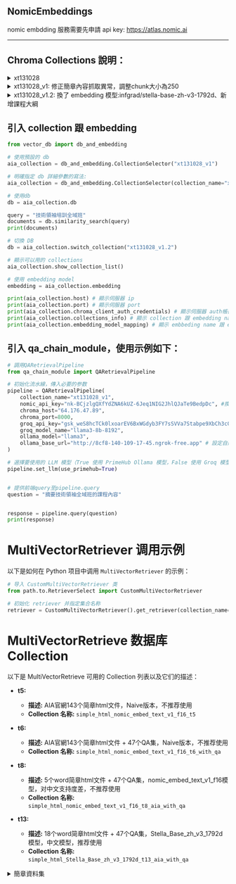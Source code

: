 ## NomicEmbeddings
nomic embdding 服務需要先申請 api key: https://atlas.nomic.ai

___


## Chroma Collections 說明：

<details>
<summary>xt131028 </summary>

**source 分類**：  
1. QA_課前.csv  
1. 最新開課.csv  
1. 簡章  
1. QA_課後.csv  
1. QA_課中.csv 

**已經納入的簡章**:  
1. 大型語言模型實作初階班 (第三期) 招生簡章  
1. AIGC 實戰工作坊：ChatGPT X 智慧工作新世紀  
1. 大型語言模型實作初階班 (LLM-A) 招生簡章  
1. 技術領袖培訓全域班第五期招生簡章  
1. ✨⚙️ 台北總校第十七期產業 AI 專班 (智慧製造) 招生簡章 ⚙️ ✨  
1. 大型語言模型實作進階班 (第二期) 招生簡章  
1. 技術領袖培訓全域班第三期招生簡章  
1. 台北總校第十八期經理人研修班招生簡章  
1. 台北總校第十九期經理人週末研修班招生簡章  
1. 大型語言模型實作初階班 (第四期) 招生簡章  
1. ✨⚙️台中分校第十二期產業 AI 專班（智慧製造）招生簡章 ⚙️ ✨  
1. 台北總校第二十期經理人週末研修班招生簡章  
1. 大型語言模型實作進階班 (第四期) 招生簡章  
1. 大型語言模型實作進階班 (LLM-B) 招生簡章  
1. 技術領袖培訓全域班第四期招生簡章  
1. 北部智慧醫療專班第六期招生簡章  
1. 大型語言模型實作初階班 (第二期) 招生簡章  
1. AIGC 實戰夏令營：高中生的第一個生成式 AI 營隊  
1. AIGC 實戰冬令營：高中生的第一個生成式 AI 營隊  
1. 台北總校第十六期經理人研修班招生簡章

**簡章切分簡述**:  
chunk大小:5000, chunk_overlap=50 ,**每個chunk前面都有「簡章名稱:」**
</details>



<details>
<summary>xt131028_v1: 修正簡章內容抓取異常，調整chunk大小為250 </summary>
  
**source 分類**：  
1. QA_課前.csv  
1. 最新開課.csv  
1. 簡章  
1. QA_課後.csv  
1. QA_課中.csv 

**已經納入的簡章**:  
1. 大型語言模型實作初階班 (第三期) 招生簡章  
1. AIGC 實戰工作坊：ChatGPT X 智慧工作新世紀  
1. 大型語言模型實作初階班 (LLM-A) 招生簡章  
1. 技術領袖培訓全域班第五期招生簡章  
1. ✨⚙️ 台北總校第十七期產業 AI 專班 (智慧製造) 招生簡章 ⚙️ ✨  
1. 大型語言模型實作進階班 (第二期) 招生簡章  
1. 技術領袖培訓全域班第三期招生簡章  
1. 台北總校第十八期經理人研修班招生簡章  
1. 台北總校第十九期經理人週末研修班招生簡章  
1. 大型語言模型實作初階班 (第四期) 招生簡章  
1. ✨⚙️台中分校第十二期產業 AI 專班（智慧製造）招生簡章 ⚙️ ✨  
1. 台北總校第二十期經理人週末研修班招生簡章  
1. 大型語言模型實作進階班 (第四期) 招生簡章  
1. 大型語言模型實作進階班 (LLM-B) 招生簡章  
1. 技術領袖培訓全域班第四期招生簡章  
1. 北部智慧醫療專班第六期招生簡章  
1. 大型語言模型實作初階班 (第二期) 招生簡章  
1. AIGC 實戰夏令營：高中生的第一個生成式 AI 營隊  
1. AIGC 實戰冬令營：高中生的第一個生成式 AI 營隊  
1. 台北總校第十六期經理人研修班招生簡章

**簡章切分簡述**:  
chunk大小:250, chunk_overlap=50
</details>

<details>
<summary>xt131028_v1.2: 換了 embedding 模型:infgrad/stella-base-zh-v3-1792d、新增課程大綱</summary>
  
**source 分類**：  
1. 簡章  
1. 大型語言模型實作初階班 (第三期) 課程大綱.csv  
1. QA_課後.csv  
1. 台中分校第十二期產業 AI 專班（智慧製造）課程大綱.csv  
1. 北部智慧醫療專班課程大綱.csv  
1. 大型語言模型實作初階班 (LLM-A) 課程大綱.csv  
1. QA_課中.csv  
1. 大型語言模型實作進階班 (LLM-B) 課程大綱.csv  
1. 台北總校第十七期產業 AI 專班（智慧製造）課程大綱.csv  
1. 台北總校第十八期經理人研修班課程大綱.csv  
1. 台北總校第二十期經理人研修班課程大綱.csv  
1. 台北總校第十九期經理人研修班課程大綱.csv  
1. 技術領袖培訓全域班-課程大綱.csv  
1. 最新開課.csv  
1. QA_課前.csv 

**已經納入的簡章**:  
1. 台北總校第十六期經理人研修班招生簡章  
1. AIGC 實戰夏令營：高中生的第一個生成式 AI 營隊  
1. 台北總校第十八期經理人研修班招生簡章  
1. 技術領袖培訓全域班第五期招生簡章  
1. 大型語言模型實作初階班 (第三期) 招生簡章  
1. 大型語言模型實作初階班 (第二期) 招生簡章  
1. 技術領袖培訓全域班第四期招生簡章  
1. 北部智慧醫療專班第六期招生簡章  
1. ✨⚙️ 台北總校第十七期產業 AI 專班 (智慧製造) 招生簡章 ⚙️ ✨  
1. 台北總校第二十期經理人週末研修班招生簡章  
1. 技術領袖培訓全域班第三期招生簡章  
1. 大型語言模型實作進階班 (LLM-B) 招生簡章  
1. 台北總校第十九期經理人週末研修班招生簡章  
1. 大型語言模型實作初階班 (第四期) 招生簡章  
1. 大型語言模型實作初階班 (LLM-A) 招生簡章  
1. ✨⚙️台中分校第十二期產業 AI 專班（智慧製造）招生簡章 ⚙️ ✨  
1. 大型語言模型實作進階班 (第二期) 招生簡章  
1. 大型語言模型實作進階班 (第四期) 招生簡章  
1. AIGC 實戰冬令營：高中生的第一個生成式 AI 營隊  
1. AIGC 實戰工作坊：ChatGPT X 智慧工作新世紀

**簡章切分簡述**:  
chunk大小:250, chunk_overlap=50
</details>

## 引入 collection 跟 embedding
```python
from vector_db import db_and_embedding

# 使用預設的 db
aia_collection = db_and_embedding.CollectionSelector("xt131028_v1")

# 明確指定 db 詳細參數的寫法:
aia_collection = db_and_embedding.CollectionSelector(collection_name="xt131028_v1", host="64.176.47.89", port=8000,chroma_client_auth_credentials="admin:admin")

# 使用db
db = aia_collection.db

query = "技術領袖培訓全域班"
documents = db.similarity_search(query)
print(documents)

# 切換 DB
db = aia_collection.switch_collection("xt131028_v1.2")

# 顯示可以用的 collections
aia_collection.show_collection_list()

# 使用 embedding model
embedding = aia_collection.embedding

print(aia_collection.host) # 顯示伺服器 ip
print(aia_collection.port) # 顯示伺服器 port
print(aia_collection.chroma_client_auth_credentials) # 顯示伺服器 auth帳密
print(aia_collection.collections_info) # 顯示 collection 跟 embedding name 的對照表
print(aia_collection.embedding_model_mapping) # 顯示 embbeding name 跟 embedding model 的對照表
```


## 引入 qa_chain_module，使用示例如下：

```python
# 調用QARetrievalPipeline
from qa_chain_module import QARetrievalPipeline

# 初始化流水線，傳入必要的参数
pipeline = QARetrievalPipeline(
    collection_name="xt131028_v1",
    nomic_api_key="nk-BCjzlgQXfYdZNA6kUZ-6Jeq1NIG2JhlQJaTe9BedpDc", #換成自己的nomic_api_key
    chroma_host="64.176.47.89",
    chroma_port=8000,
    groq_api_key="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",#換成自己的groq_api_key
    groq_model_name="llama3-8b-8192",
    ollama_model="llama3",
    ollama_base_url="http://8cf8-140-109-17-45.ngrok-free.app" # 設定自建的LLM服務位置
)

# 選擇要使用的 LLM 模型（True 使用 PrimeHub Ollama 模型，False 使用 Groq 模型）
pipeline.set_llm(use_primehub=True)


# 提供前端query至pipeline.query
question = "摘要技術領袖全域班的課程內容"


response = pipeline.query(question)
print(response)
```
# MultiVectorRetriever 调用示例

以下是如何在 Python 项目中调用 `MultiVectorRetriever` 的示例：

```python
# 导入 CustomMultiVectorRetriever 类
from path.to.RetrieverSelect import CustomMultiVectorRetriever

# 初始化 retriever 并指定集合名称
retriever = CustomMultiVectorRetriever().get_retriever(collection_name="simple_html_Stella_Base_zh_v3_1792d_t13_aia_with_qa")
```
# MultiVectorRetrieve 数据库 Collection

以下是 MultiVectorRetrieve 可用的 Collection 列表以及它们的描述：

- **t5:** 
  - **描述:** AIA官網143个简章html文件，Naive版本，不推荐使用
  - **Collection 名称:** `simple_html_nomic_embed_text_v1_f16_t5`

- **t6:** 
  - **描述:** AIA官網143个简章html文件 + 47个QA集，Naive版本，不推荐使用
  - **Collection 名称:** `simple_html_nomic_embed_text_v1_f16_t6_with_qa`

- **t8:** 
  - **描述:** 5个word简章html文件 + 47个QA集，nomic_embed_text_v1_f16模型，对中文支持度差，不推荐使用
  - **Collection 名称:** `simple_html_nomic_embed_text_v1_f16_t8_aia_with_qa`

- **t13:** 
  - **描述:** 18个word简章html文件 + 47个QA集，Stella_Base_zh_v3_1792d模型，中文模型，推荐使用
  - **Collection 名称:** `simple_html_Stella_Base_zh_v3_1792d_t13_aia_with_qa`

<details>
<summary>簡章資料集</summary>

1. 全域技術班第五期-招生簡章_順延一週更新版_
2. LLM進階班│第四期-招生簡章退費辦法更新版0427
3. 台北總校經理人研修班│第十九期
4. 全域技術班│第四期
5. 台北總校經理人研修班│第二十期
6. 中部智慧醫療專班│第六期
7. LLM進階班│第三期
8. LLM初階班│第四期
9. 2024-LLM課程設計(做AI_四天)  地點更新版
10. 2024-LLM課程設計-素養課程(用AI_兩天).docx(地點更新版)
11. 【簡章】AIGC 實戰冬令營：高中生的第一個生成式 AI 營隊#2024
12. 2024-LLM課程設計(做AI_四天) 
13. LLM課程設計-素養課程(用AI_兩天)
14. 【簡章】AIGC 實戰夏令營：高中生的第一個生成式 AI 營隊
15. 台中第十二期產業AI專班(智慧製造)-招生簡章 
16. 台北總校第十八期經理人研修班招生簡章
17. 台北總校第十七期產業 AI 專班(智慧製造)招生簡章
18. 台北總校第十六期經理人研修班招生簡章

</details>
